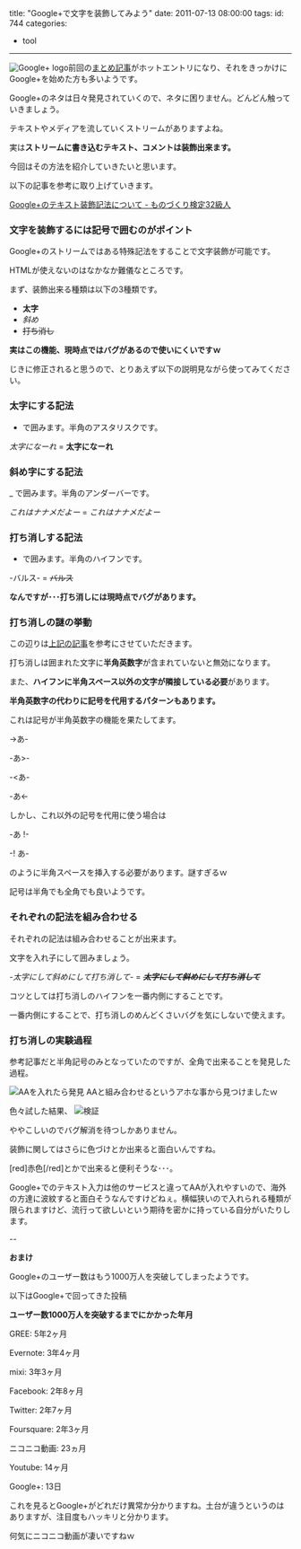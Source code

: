 title: "Google+で文字を装飾してみよう"
date: 2011-07-13 08:00:00
tags:
id: 744
categories:
  - tool
---

![](http://creamo.jp/wp/wp-content/uploads/2011/07/google_plus_android_logo.png "Google+ logo")前回の[まとめ記事](http://creamo.jp/tool/googleplus-fast/ "Link to 今すぐ使えるGoogle+まとめ")がホットエントリになり、それをきっかけにGoogle+を始めた方も多いようです。

Google+のネタは日々発見されていくので、ネタに困りません。どんどん触っていきましょう。

テキストやメディアを流していくストリームがありますよね。

実は**ストリームに書き込むテキスト、コメントは装飾出来ます。**

今回はその方法を紹介していきたいと思います。<!--more-->

以下の記事を参考に取り上げていきます。

[Google+のテキスト装飾記法について - ものづくり検定32級人](http://d.hatena.ne.jp/oxalis-gps/20110702/1309620416 "Link to Google+のテキスト装飾記法について - ものづくり検定32級人")

### 文字を装飾するには記号で囲むのがポイント

Google+のストリームではある特殊記法をすることで文字装飾が可能です。

HTMLが使えないのはなかなか難儀なところです。

まず、装飾出来る種類は以下の3種類です。

*   <span>**太字**</span>
*   <span>_斜め_</span>
*   <span><strike>打ち消し</strike></span>

**実はこの機能、現時点ではバグがあるので使いにくいですｗ**

じきに修正されると思うので、とりあえず以下の説明見ながら使ってみてください。

### 太字にする記法

* で囲みます。半角のアスタリスクです。

*太字になーれ* = **太字になーれ**

### 斜め字にする記法

_ で囲みます。半角のアンダーバーです。

_これはナナメだよー_ = _これはナナメだよー_

### 打ち消しする記法

- で囲みます。半角のハイフンです。

-バルス- = <strike>バルス</strike>

**なんですが･･･打ち消しには現時点でバグがあります。**

### 打ち消しの謎の挙動

この辺りは[上記の記事](http://d.hatena.ne.jp/oxalis-gps/20110702/1309620416 "Link to Google+のテキスト装飾記法について - ものづくり検定32級人")を参考にさせていただきます。

打ち消しは囲まれた文字に**半角英数字**が含まれていないと無効になります。

また、**ハイフンに半角スペース以外の文字が隣接している必要**があります。

**半角英数字の代わりに記号を代用するパターンもあります。**

これは記号が半角英数字の機能を果たしてます。

-&gt;あ-

-あ&gt;-

-&lt;あ-

-あ&lt;-

しかし、これ以外の記号を代用に使う場合は

-あ !-

-! あ-

のように半角スペースを挿入する必要があります。謎すぎるｗ

記号は半角でも全角でも良いようです。

### それぞれの記法を組み合わせる

それぞれの記法は組み合わせることが出来ます。

文字を入れ子にして囲みましょう。

*_-太字にして斜めにして打ち消して-_* = **_<strike>太字にして斜めにして打ち消して</strike>_**

コツとしては打ち消しのハイフンを一番内側にすることです。

一番内側にすることで、打ち消しのめんどくさいバグを気にしないで使えます。

### 打ち消しの実験過程

参考記事だと半角記号のみとなっていたのですが、全角で出来ることを発見した過程。

![](http://creamo.jp/wp/wp-content/uploads/2011/07/text_deco1.png "AAを入れたら発見")
AAと組み合わせるというアホな事から見つけましたｗ

色々試した結果、
![](http://creamo.jp/wp/wp-content/uploads/2011/07/text_deco2.png "検証")

ややこしいのでバグ解消を待つしかありません。

装飾に関してはさらに色づけとか出来ると面白いんですね。

[red]赤色[/red]とかで出来ると便利そうな･･･。

Google+でのテキスト入力は他のサービスと違ってAAが入れやすいので、海外の方達に波紋すると面白そうなんですけどねぇ。横幅狭いので入れられる種類が限られますけど、流行って欲しいという期待を密かに持っている自分がいたりします。

--

**おまけ**

Google+のユーザー数はもう1000万人を突破してしまったようです。

以下はGoogle+で回ってきた投稿

**ユーザー数1000万人を突破するまでにかかった年月** 

GREE: 5年2ヶ月  

Evernote: 3年4ヶ月  

mixi: 3年3ヶ月  

Facebook: 2年8ヶ月  

Twitter: 2年7ヶ月  

Foursquare: 2年3ヶ月  

ニコニコ動画: 23ヵ月  

Youtube: 14ヶ月  

Google+: 13日 

これを見るとGoogle+がどれだけ異常か分かりますね。土台が違うというのはありますが、注目度もハッキリと分かります。

何気にニコニコ動画が凄いですねｗ